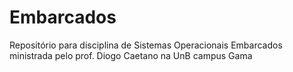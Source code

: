 # Embarcados
Repositório para disciplina de Sistemas Operacionais Embarcados ministrada pelo prof. Diogo Caetano na UnB campus Gama
